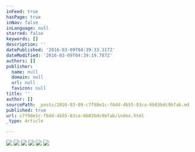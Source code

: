 ```yaml
---
inFeed: true
hasPage: true
inNav: false
inLanguage: null
starred: false
keywords: []
description: ''
datePublished: '2016-03-09T04:39:33.317Z'
dateModified: '2016-03-09T04:39:19.787Z'
authors: []
publisher:
  name: null
  domain: null
  url: null
  favicon: null
title: ''
author: []
sourcePath: _posts/2016-03-09-c7f98e1c-f6dd-4b55-83ca-6b03bdc9bfab.md
published: true
url: c7f98e1c-f6dd-4b55-83ca-6b03bdc9bfab/index.html
_type: Article

---
```

![](https://the-grid-user-content.s3-us-west-2.amazonaws.com/9c4589b7-d8c7-45a6-9b31-c068185c1dff.jpg)
![](https://the-grid-user-content.s3-us-west-2.amazonaws.com/cd15a506-39ed-4663-8d8e-8d28fd3cea13.jpg)
![](https://the-grid-user-content.s3-us-west-2.amazonaws.com/a03fba5a-8e89-40f6-aec3-55824bf4381b.jpg)
![](https://the-grid-user-content.s3-us-west-2.amazonaws.com/e9fa9fb1-d6fa-446a-b9c5-c47c79febeeb.jpg)
![](https://the-grid-user-content.s3-us-west-2.amazonaws.com/c7558680-ed39-4e62-a946-6c752619616e.jpg)
![](https://the-grid-user-content.s3-us-west-2.amazonaws.com/b0831f04-c8c8-4aee-84eb-67480dfbee2b.jpg)